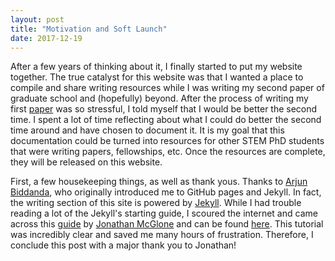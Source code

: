 ```yaml
---
layout: post
title: "Motivation and Soft Launch"
date: 2017-12-19
---
```


After a few years of thinking about it, I finally started to put my website together. The true catalyst for this website was that I wanted a place to compile and share writing resources while I was writing my second paper of graduate school and (hopefully) beyond. After the process of writing my first [paper](https://www.biorxiv.org/content/early/2017/05/09/135442) was so stressful, I told myself that I would be better the second time. I spent a lot of time reflecting about what I could do better the second time around and have chosen to document it. It is my goal that this documentation could be turned into resources for other STEM PhD students that were writing papers, fellowships, etc. Once the resources are complete, they will be released on this website. 

First, a few housekeeping things, as well as thank yous. Thanks to [Arjun Biddanda](https://aabiddanda.github.io/), who originally introduced me to GitHub pages and Jekyll. In fact, the writing section of this site is powered by [Jekyll](http://jekyllrb.com). While I had trouble reading a lot of the Jekyll's starting guide, I scoured the internet and came across this [guide](http://jmcglone.com/guides/github-pages/) by [Jonathan McGlone](http://jmcglone.com/) and can be found [here](http://jmcglone.com/guides/github-pages/). This tutorial was incredibly clear and saved me many hours of frustration. Therefore, I conclude this post with a major thank you to Jonathan!
